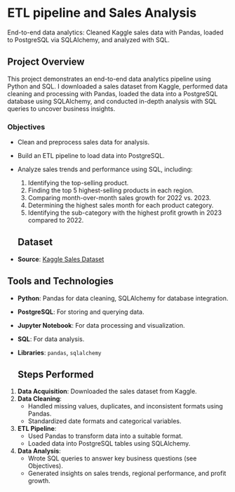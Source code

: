 # ETL pipeline and Sales Analysis
End-to-end data analytics: Cleaned Kaggle sales data with Pandas, loaded to PostgreSQL via SQLAlchemy, and analyzed with SQL.
## Project Overview

This project demonstrates an end-to-end data analytics pipeline using Python and SQL. I downloaded a sales dataset from Kaggle, performed data cleaning and processing with Pandas, loaded the data into a PostgreSQL database using SQLAlchemy, and conducted in-depth analysis with SQL queries to uncover business insights.

### Objectives
- Clean and preprocess sales data for analysis.
- Build an ETL pipeline to load data into PostgreSQL.
- Analyze sales trends and performance using SQL, including:
  1. Identifying the top-selling product.
  2. Finding the top 5 highest-selling products in each region.
  3. Comparing month-over-month sales growth for 2022 vs. 2023.
  4. Determining the highest sales month for each product category.
  5. Identifying the sub-category with the highest profit growth in 2023 compared to 2022.
 
  ## Dataset
- **Source**: [Kaggle Sales Dataset](orders.csv)

## Tools and Technologies
- **Python**: Pandas for data cleaning, SQLAlchemy for database integration.
- **PostgreSQL**: For storing and querying data.
- **Jupyter Notebook**: For data processing and visualization.
- **SQL**: For data analysis.
- **Libraries**: `pandas`, `sqlalchemy`

  ## Steps Performed
1. **Data Acquisition**: Downloaded the sales dataset from Kaggle.
2. **Data Cleaning**:
   - Handled missing values, duplicates, and inconsistent formats using Pandas.
   - Standardized date formats and categorical variables.
3. **ETL Pipeline**:
   - Used Pandas to transform data into a suitable format.
   - Loaded data into PostgreSQL tables using SQLAlchemy.
4. **Data Analysis**:
   - Wrote SQL queries to answer key business questions (see Objectives).
   - Generated insights on sales trends, regional performance, and profit growth.
